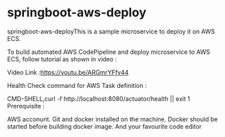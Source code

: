 # springboot-aws-deploy
springboot-aws-deployThis is a sample microservice to deploy it on AWS ECS.

To build automated AWS CodePipeline and deploy microservice to AWS ECS, follow tutorial as shown in video :

Video Link :https://youtu.be/ARGmrYFfv44

Health Check command for AWS Task definition :

CMD-SHELL,curl -f http://localhost:8080/actuator/health || exit 1
Prerequisite :

AWS acconunt.
Git and docker installed on the machine.
Docker should be started before building docker image.
And your favourite code editor

